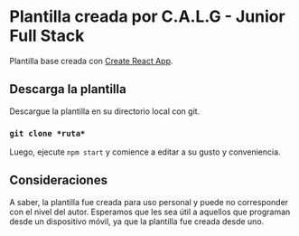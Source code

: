 # Plantilla creada por C.A.L.G - Junior Full Stack

Plantilla base creada con [Create React App](https://github.com/facebook/create-react-app).

## Descarga la plantilla

Descargue la plantilla en su directorio local con git.

### `git clone *ruta*`

Luego, ejecute `npm start` y comience a editar a su gusto y conveniencia.

## Consideraciones

A saber, la plantilla fue creada para uso personal y puede no corresponder con el nivel del autor. Esperamos que les sea útil a aquellos que programan desde un dispositivo móvil, ya que la plantilla fue creada desde uno.
